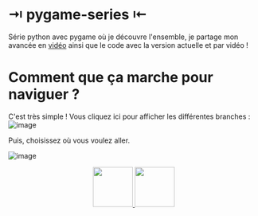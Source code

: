 # ⇥ pygame-series ⇤

Série python avec pygame où je découvre l'ensemble, je partage mon avancée en [vidéo](https://www.youtube.com/playlist?list=PLf7qFdbwd5f1VWD8ZSmz63MsgZiGRcM23) ainsi que le code avec la version actuelle et par vidéo !

# Comment que ça marche pour naviguer ?

C'est très simple !
Vous cliquez ici pour afficher les différentes branches :
![image](https://souna.xyz/images/branches.png)

Puis, choisissez où vous voulez aller.

![image](https://souna.xyz/images/click.png)

<div align="center">
  <a href="https://discord.gg/FG69qwnt3w">
    <img src="https://user-images.githubusercontent.com/59381835/92191514-d649ad80-ee18-11ea-9bc4-e95c7a122a99.png" width="80"/>
  </a href = "https://www.youtube.com/channel/UCsJM9rwqL_G_iwWVMBJ19Tw">
    <img src="https://user-images.githubusercontent.com/59381835/92191346-676c5480-ee18-11ea-8240-e416eb1a5b5d.png" width="80"/>
  </a>
</div>

